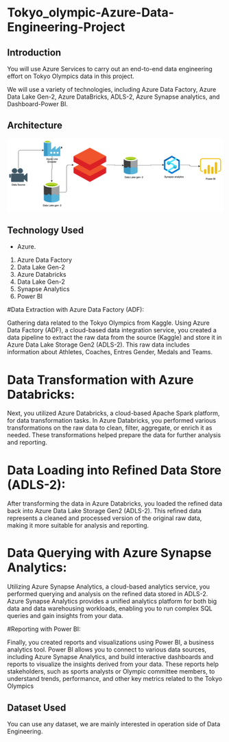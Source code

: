 # Tokyo_olympic-Azure-Data-Engineering-Project


## Introduction 
You will use Azure Services to carry out an end-to-end data engineering effort on Tokyo Olympics data in this project.

We will use a variety of technologies, including Azure Data Factory, Azure Data Lake Gen-2, Azure DataBricks, ADLS-2, Azure Synapse analytics, and Dashboard-Power BI.

## Architecture 
<img src="Architecture.png">

## Technology Used
- Azure.
1. Azure Data Factory
2. Data Lake Gen-2
3. Azure Databricks
4. Data Lake Gen-2
5. Synapse Analytics
6. Power BI


#Data Extraction with Azure Data Factory (ADF):

Gathering data related to the Tokyo Olympics from Kaggle.
Using Azure Data Factory (ADF), a cloud-based data integration service, you created a data pipeline to extract the raw data from the source (Kaggle) and store it in Azure Data Lake Storage Gen2 (ADLS-2). This raw data includes information about Athletes, Coaches, Entres Gender, Medals and Teams.

# Data Transformation with Azure Databricks:
Next, you utilized Azure Databricks, a cloud-based Apache Spark platform, for data transformation tasks.
In Azure Databricks, you performed various transformations on the raw data to clean, filter, aggregate, or enrich it as needed.
These transformations helped prepare the data for further analysis and reporting.

# Data Loading into Refined Data Store (ADLS-2):
After transforming the data in Azure Databricks, you loaded the refined data back into Azure Data Lake Storage Gen2 (ADLS-2).
This refined data represents a cleaned and processed version of the original raw data, making it more suitable for analysis and reporting.

# Data Querying with Azure Synapse Analytics:

Utilizing Azure Synapse Analytics, a cloud-based analytics service, you performed querying and analysis on the refined data stored in ADLS-2.
Azure Synapse Analytics provides a unified analytics platform for both big data and data warehousing workloads, enabling you to run complex SQL queries and gain insights from your data.

#Reporting with Power BI:

Finally, you created reports and visualizations using Power BI, a business analytics tool.
Power BI allows you to connect to various data sources, including Azure Synapse Analytics, and build interactive dashboards and reports to visualize the insights derived from your data.
These reports help stakeholders, such as sports analysts or Olympic committee members, to understand trends, performance, and other key metrics related to the Tokyo Olympics


## Dataset Used
You can use any dataset, we are mainly interested in operation side of Data Engineering.
